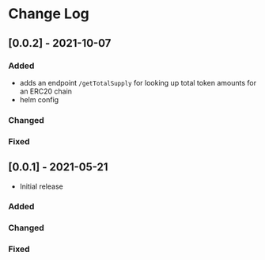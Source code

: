 # Change Log

## [0.0.2] - 2021-10-07
### Added
- adds an endpoint `/getTotalSupply` for looking up total token amounts for an ERC20 chain
- helm config
### Changed
### Fixed
## [0.0.1] - 2021-05-21
- Initial release
### Added
### Changed
### Fixed